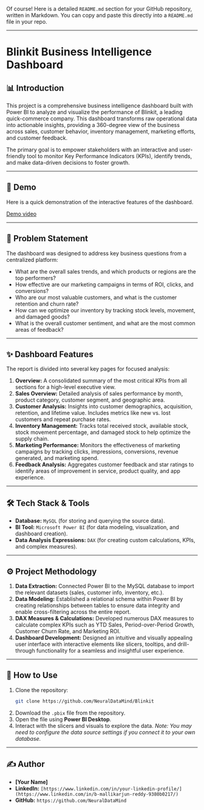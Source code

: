 Of course\! Here is a detailed `README.md` section for your GitHub repository, written in Markdown. You can copy and paste this directly into a `README.md` file in your repo.

-----

# Blinkit Business Intelligence Dashboard

## 📊 Introduction

This project is a comprehensive business intelligence dashboard built with Power BI to analyze and visualize the performance of Blinkit, a leading quick-commerce company. This dashboard transforms raw operational data into actionable insights, providing a 360-degree view of the business across sales, customer behavior, inventory management, marketing efforts, and customer feedback.

The primary goal is to empower stakeholders with an interactive and user-friendly tool to monitor Key Performance Indicators (KPIs), identify trends, and make data-driven decisions to foster growth.

-----

## 🎥 Demo

Here is a quick demonstration of the interactive features of the dashboard.

[Demo video](./demo.gif)

-----

## 🎯 Problem Statement

The dashboard was designed to address key business questions from a centralized platform:

  - What are the overall sales trends, and which products or regions are the top performers?
  - How effective are our marketing campaigns in terms of ROI, clicks, and conversions?
  - Who are our most valuable customers, and what is the customer retention and churn rate?
  - How can we optimize our inventory by tracking stock levels, movement, and damaged goods?
  - What is the overall customer sentiment, and what are the most common areas of feedback?

-----

## ✨ Dashboard Features

The report is divided into several key pages for focused analysis:

1.  **Overview:** A consolidated summary of the most critical KPIs from all sections for a high-level executive view.
2.  **Sales Overview:** Detailed analysis of sales performance by month, product category, customer segment, and geographic area.
3.  **Customer Analysis:** Insights into customer demographics, acquisition, retention, and lifetime value. Includes metrics like new vs. lost customers and repeat purchase rates.
4.  **Inventory Management:** Tracks total received stock, available stock, stock movement percentage, and damaged stock to help optimize the supply chain.
5.  **Marketing Performance:** Monitors the effectiveness of marketing campaigns by tracking clicks, impressions, conversions, revenue generated, and marketing spend.
6.  **Feedback Analysis:** Aggregates customer feedback and star ratings to identify areas of improvement in service, product quality, and app experience.

-----

## 🛠️ Tech Stack & Tools

  - **Database:** `MySQL` (for storing and querying the source data).
  - **BI Tool:** `Microsoft Power BI` (for data modeling, visualization, and dashboard creation).
  - **Data Analysis Expressions:** `DAX` (for creating custom calculations, KPIs, and complex measures).

-----

## ⚙️ Project Methodology

1.  **Data Extraction:** Connected Power BI to the MySQL database to import the relevant datasets (sales, customer info, inventory, etc.).
2.  **Data Modeling:** Established a relational schema within Power BI by creating relationships between tables to ensure data integrity and enable cross-filtering across the entire report.
3.  **DAX Measures & Calculations:** Developed numerous DAX measures to calculate complex KPIs such as YTD Sales, Period-over-Period Growth, Customer Churn Rate, and Marketing ROI.
4.  **Dashboard Development:** Designed an intuitive and visually appealing user interface with interactive elements like slicers, tooltips, and drill-through functionality for a seamless and insightful user experience.

-----

## 🚀 How to Use

1.  Clone the repository:
    ```bash
    git clone https://github.com/NeuralDataMind/Blinkit
    ```
2.  Download the `.pbix` file from the repository.
3.  Open the file using **Power BI Desktop**.
4.  Interact with the slicers and visuals to explore the data. *Note: You may need to configure the data source settings if you connect it to your own database.*

-----

## ✍️ Author

  - **[Your Name]**
  - **LinkedIn:** `[https://www.linkedin.com/in/your-linkedin-profile/](https://www.linkedin.com/in/b-mallikarjun-reddy-9380b0217/)`
  - **GitHub:** `https://github.com/NeuralDataMind`
